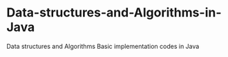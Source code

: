 # Data-structures-and-Algorithms-in-Java
Data structures and Algorithms Basic implementation codes in Java
